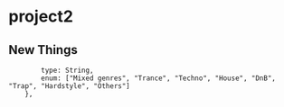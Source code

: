 # project2


## New Things
```category: {
        type: String,
        enum: ["Mixed genres", "Trance", "Techno", "House", "DnB", "Trap", "Hardstyle", "Others"]
    },
